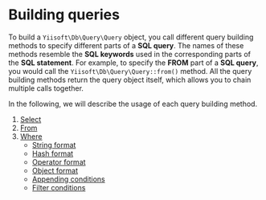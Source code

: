 # Building queries

To build a `Yiisoft\Db\Query\Query` object, you call different query building methods to specify different parts of a **SQL query**. The names of these methods resemble the **SQL keywords** used in the corresponding parts of the **SQL statement**. For example, to specify the **FROM** part of a **SQL query**, you would call the `Yiisoft\Db\Query\Query::from()` method. All the query building methods return the query object itself, which allows you to chain multiple calls together.

In the following, we will describe the usage of each query building method.

1. [Select](/docs/en/query/select.md)
2. [From](/docs/en/query/from.md)
3. [Where](/docs/en/query/where.md)
   - [String format](/docs/en/query/where.md#string-format)
   - [Hash format](/docs/en/query/where.md#hash-format)
   - [Operator format](/docs/en/query/where.md#operator-format)
   - [Object format](/docs/en/query/where.md#object-format)
   - [Appending conditions](/docs/en/query/where.md#appending-conditions)
   - [Filter conditions](/docs/en/query/where.md#filter-conditions)
